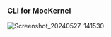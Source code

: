 ### CLI for MoeKernel

![Screenshot_20240527-141530](https://github.com/MoeKernel/cli_help/assets/58480908/a01443ea-8b6b-4972-af7d-f173988eb688)
